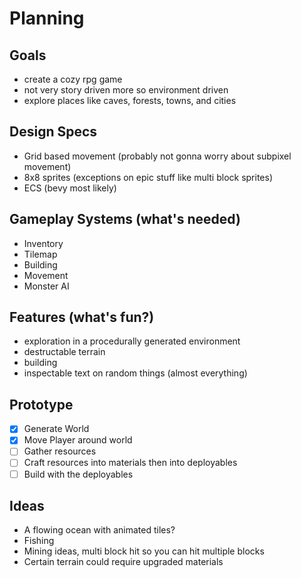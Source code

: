 # Planning
## Goals
- create a cozy rpg game
- not very story driven more so environment driven
- explore places like caves, forests, towns, and cities

## Design Specs
- Grid based movement (probably not gonna worry about subpixel movement)
- 8x8 sprites (exceptions on epic stuff like multi block sprites)
- ECS (bevy most likely)

## Gameplay Systems (what's needed)
- Inventory
- Tilemap
- Building
- Movement
- Monster AI

## Features (what's fun?)
- exploration in a procedurally generated environment
- destructable terrain
- building
- inspectable text on random things (almost everything)

## Prototype
- [X] Generate World
- [X] Move Player around world
- [ ] Gather resources
- [ ] Craft resources into materials then into deployables
- [ ] Build with the deployables

## Ideas
- A flowing ocean with animated tiles?
- Fishing
- Mining ideas, multi block hit so you can hit multiple blocks
- Certain terrain could require upgraded materials

